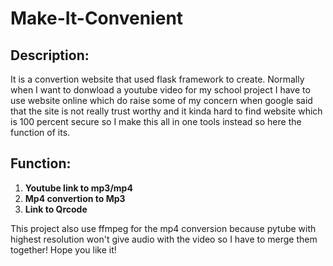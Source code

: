 # Make-It-Convenient

## Description:
It is a convertion website that used flask framework to create. Normally when I want to donwload a youtube video for my school project I have to use website online which do raise some of my concern when google said that the site is not really trust worthy and it kinda hard to find website which is 100 percent secure so I make this all in one tools instead so here the function of its.
## Function:
1. **Youtube link to mp3/mp4**
2. **Mp4 convertion to Mp3**
3. **Link to Qrcode**


This project also use ffmpeg for the mp4 conversion because pytube with highest resolution won't give audio with the video so I have to merge them together!
Hope you like it!
